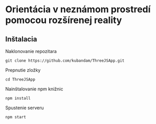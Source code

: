 # Orientácia v neznámom prostredí pomocou rozšírenej reality 

## Inštalacia

Naklonovanie repozitara

    git clone https://github.com/kubandam/ThreeJSApp.git

Prepnutie zložky

    cd ThreeJSApp

Nainštalovanie npm knižnic

    npm install
   
Spustenie serveru

    npm start

